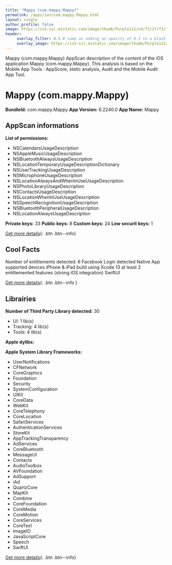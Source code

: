 ```yaml
---
title: "Mappy (com.mappy.Mappy)"
permalink: /apps/ios/com.mappy.Mappy.html
layout: single
author_profile: false
image: https://is5-ssl.mzstatic.com/image/thumb/Purple112/v4/f2/2f/f3/f22ff3b4-c852-18c2-77dc-bb833fba99da/AppIcon-1x_U007emarketing-0-7-0-85-220.png/512x512bb.jpg
header: 
     overlay_filter: 0.5 # same as adding an opacity of 0.5 to a black background
     overlay_image: https://is5-ssl.mzstatic.com/image/thumb/Purple112/v4/f2/2f/f3/f22ff3b4-c852-18c2-77dc-bb833fba99da/AppIcon-1x_U007emarketing-0-7-0-85-220.png/512x512bb.jpg
---
```

Mappy (com.mappy.Mappy) AppScan description of the content of the iOS application Mappy (com.mappy.Mappy). This analysis is based on the Mobile App Tools : AppScore, static analysis, Audit and the Mobile Audit App Tool.

# Mappy (com.mappy.Mappy)

**BundleId:** com.mappy.Mappy
**App Version:** 6.2240.0
**App Name:** Mappy


## AppScan informations 

**List of permissions:** 
- NSCalendarsUsageDescription
- NSAppleMusicUsageDescription
- NSBluetoothAlwaysUsageDescription
- NSLocationTemporaryUsageDescriptionDictionary
- NSUserTrackingUsageDescription
- NSMicrophoneUsageDescription
- NSLocationAlwaysAndWhenInUseUsageDescription
- NSPhotoLibraryUsageDescription
- NSContactsUsageDescription
- NSLocationWhenInUseUsageDescription
- NSSpeechRecognitionUsageDescription
- NSBluetoothPeripheralUsageDescription
- NSLocationAlwaysUsageDescription
  
  
**Private keys:** 33
**Public keys:** 8
**Custom keys:** 24
**Low securit keys:** 1
  
[Get more details](/pricing.html){: .btn .btn--info}

## Cool Facts

Number of entitlements detected: 6
Facebook Login detected
Native App
supported devices iPhone & iPad
build using Xcode 13
at least 2 entitlemented features (strong iOS integration)
SwiftUI
  
[Get more details](/pricing.html){: .btn .btn--info }

## Librairies 
**Number of Third Party Library detected:** 30
- UI: 1 lib(s)
- Tracking: 4 lib(s)
- Tools: 4 lib(s)


**Apple dylibs:**


**Apple System Library Frameworks:**
- UserNotifications
- CFNetwork
- CoreGraphics
- Foundation
- Security
- SystemConfiguration
- UIKit
- CoreData
- WebKit
- CoreTelephony
- CoreLocation
- SafariServices
- AuthenticationServices
- StoreKit
- AppTrackingTransparency
- AdServices
- CoreBluetooth
- MessageUI
- Contacts
- AudioToolbox
- AVFoundation
- AdSupport
- iAd
- QuartzCore
- MapKit
- Combine
- CoreFoundation
- CoreMedia
- CoreMotion
- CoreServices
- CoreText
- ImageIO
- JavaScriptCore
- Speech
- SwiftUI


  
[Get more details](/pricing.html){: .btn .btn--info}


